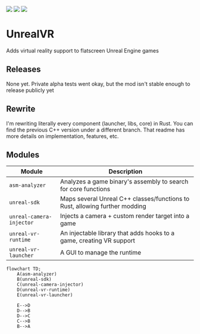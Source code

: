 [![](https://img.shields.io/static/v1?label=Homepage&message=unrealvr.dev&logo=&color=2b2b2b)](https://unrealvr.dev/)
[![](https://img.shields.io/static/v1?label=Discord&message=Flatscreen%20To%20VR&color=5865F2&logo=Discord&logoColor=white)](https://discord.gg/6SEy6WmP5t)
[![](https://img.shields.io/static/v1?label=Patreon&message=gpizarro&color=FF424D&logo=Patreon&logoColor=white)](https://www.patreon.com/gpizarro)

# UnrealVR

Adds virtual reality support to flatscreen Unreal Engine games

## Releases

None yet. Private alpha tests went okay, but the mod isn't stable enough to release publicly yet

## Rewrite

I'm rewriting literally every component (launcher, libs, core) in Rust. You can find the previous C++ version under a
different branch. That readme has more details on implementation, features, etc.

## Modules

| Module                   | Description                                                                 |
|--------------------------|-----------------------------------------------------------------------------|
| `asm-analyzer`           | Analyzes a game binary's assembly to search for core functions              |
| `unreal-sdk`             | Maps several Unreal C++ classes/functions to Rust, allowing further modding |
| `unreal-camera-injector` | Injects a camera + custom render target into a game                         |
| `unreal-vr-runtime`      | An injectable library that adds hooks to a game, creating VR support        |
| `unreal-vr-launcher`     | A GUI to manage the runtime                                                 |

```mermaid
flowchart TD;
    A(asm-analyzer)
    B(unreal-sdk)
    C(unreal-camera-injector)
    D(unreal-vr-runtime)
    E(unreal-vr-launcher)
    
    E-->D
    D-->B
    D-->C
    C-->B
    B-->A
```